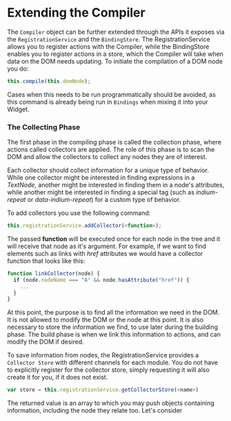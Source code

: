 # Extending the Compiler

The `Compiler` object can be further extended through the APIs it exposes via the `RegistrationService` and the `BindingStore`. The RegistrationService allows you to register actions with the Compiler, while the BindingStore enables you to register actions in a store, which the Compiler will take when data on the DOM needs updating. To initiate the compilation of a DOM node you do:

```javascript
this.compile(this.domNode);
```

Cases when this needs to be run programmatically should be avoided, as this command is already being run in `Bindings` when mixing it into your Widget.

### The Collecting Phase

The first phase in the compiling phase is called the collection phase, where actions called collectors are applied. The role of this phase is to scan the DOM and allow the collectors to collect any nodes they are of interest. 

Each collector should collect information for a unique type of behavior. While one collector might be interested in finding expressions in a _TextNode_, another might be interested in finding them in a node's attributes, while another might be interested in finding a special tag (such as _indium-repeat_ or _data-indium-repeat_) for a custom type of behavior.


To add collectors you use the following command:
```javascript
this.registrationService.addCollector(<function>);
```

The passed __function__ will be executed once for each node in the tree and it will receive that node as it's argument. For example, if we want to find elements such as links with _href_ attributes we would have a collector function that looks like this:

```javascript
function linkCollector(node) {
  if (node.nodeName === "A" && node.hasAttribute("href")) {
    ...
  }
}
```

At this point, the purpose is to find all the information we need in the DOM. It is not allowed to modify the DOM or the node at this point. It is also necessary to store the information we find, to use later during the building phase. The build phase is when we link this information to actions, and can modify the DOM if desired. 

To save information from nodes, the RegistrationService provides a `Collector Store` with different channels for each module. You do not have to explicitly register for the collector store, simply requesting it will also create it for you, if it does not exist. 

```javascript
var store = this.registrationService.getCollectorStore(<name>)
```

The returned value is an array to which you may push objects containing information, including the node they relate too. Let's consider
